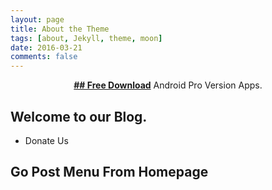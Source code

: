 ```yaml
---
layout: page
title: About the Theme
tags: [about, Jekyll, theme, moon]
date: 2016-03-21
comments: false
---
```

    
<center><a href="http://getfreeapk.xyz"><b>## Free Download</b></a>  Android Pro Version Apps.</center>

## Welcome to our Blog.
* Donate Us


## Go Post Menu From Homepage


